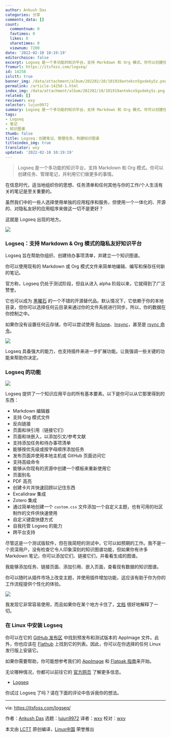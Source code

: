 ```yaml
---
author: Ankush Das
categories: 分享
comments_data: []
count:
  commentnum: 0
  favtimes: 0
  likes: 0
  sharetimes: 0
  viewnum: 7200
date: '2022-02-10 10:19:19'
editorchoice: false
excerpt: Logseq 是一个多功能的知识平台，支持 Markdown 和 Org 模式。你可以创建任务、管理笔记，并利用它们做更多的事情。
fromurl: https://itsfoss.com/logseq/
id: 14258
islctt: true
banner_img: /data/attachment/album/202202/10/101919antekcn5gxdeky5z.png
permalink: /article-14258-1.html
index_img: /data/attachment/album/202202/10/101919antekcn5gxdeky5z.png.thumb.jpg
related: []
reviewer: wxy
selector: lujun9972
summary: Logseq 是一个多功能的知识平台，支持 Markdown 和 Org 模式。你可以创建任务、管理笔记，并利用它们做更多的事情。
tags:
- Logseq
- 笔记
- 知识图谱
thumb: false
title: Logseq：创建笔记、管理任务、构建知识图谱
titleindex_img: true
translator: wxy
updated: '2022-02-10 10:19:19'
---
```



> 
> Logseq 是一个多功能的知识平台，支持 Markdown 和 Org 模式。你可以创建任务、管理笔记，并利用它们做更多的事情。
> 
> 
> 


在信息时代，适当地组织你的思想、任务清单和任何其他与你的工作/个人生活有关的笔记是至关重要的。


虽然我们中的一些人选择使用单独的应用程序和服务，但使用一个一体化的、开源的、对隐私友好的应用程序来做这一切不是更好？


这就是 Logseq 出现的地方。


![](/data/attachment/album/202202/10/101919antekcn5gxdeky5z.png)


### Logseq：支持 Markdown & Org 模式的隐私友好知识平台


Logseq 旨在帮助你组织、创建待办事项清单，并建立一个知识图谱。


你可以使用现有的 Markdown 或 Org 模式文件来简单地编辑、编写和保存任何新的笔记。


官方称，Logseq 仍处于测试阶段，但自从进入 alpha 阶段以来，它就得到了广泛赞誉。


它也可以成为 [黑曜石](https://itsfoss.com/obsidian-markdown-editor/) 的一个不错的开源替代品。默认情况下，它依赖于你的本地目录，但你可以选择任何云目录来通过你的文件系统进行同步。所以，你的数据在你控制之中。


如果你没有设置任何云存储，你可以尝试使用 [Rclone](https://itsfoss.com/use-onedrive-linux-rclone/)、[Insync](https://itsfoss.com/insync-linux-review/)，甚至是 [rsync 命令](https://linuxhandbook.com/rsync-command-examples/)。


![](/data/attachment/album/202202/10/101920mzgzggld4ntuz49l.jpg)


Logseq 具备强大的能力，也支持插件来进一步扩展功能。让我强调一些关键的功能来帮助你决定。


### Logseq 的功能


![](/data/attachment/album/202202/10/101922uxeaktlv8lvd3q8z.jpg)


Logseq 提供了一个知识应用平台的所有基本要素。以下是你可以从它那里得到的东西：


* Markdown 编辑器
* 支持 Org 模式文件
* 反向链接
* 页面和块引用（链接它们）
* 页面和块嵌入，以添加引文/参考文献
* 支持添加任务和待办事项清单
* 能够按优先级或按字母顺序添加任务
* 发布页面并使用本地主机或 GitHub 页面访问它
* 支持高级命令
* 能够从你现有的资源中创建一个模板来重新使用它
* 页面别名
* PDF 高亮
* 创建卡片并快速回顾以记住东西
* Excalidraw 集成
* Zotero 集成
* 通过简单地创建一个 `custom.css` 文件添加一个自定义主题，也有可用的社区制作的文件供快速使用
* 自定义键盘快捷方式
* 自我托管 Logseq 的能力
* 跨平台支持


尽管这是一个测试版软件，但在我简短的测试中，它可以如预期的工作。我不是一个资深用户，没有检查它令人印象深刻的知识图谱功能，但如果你有许多 Markdown 笔记，你可以添加它们、链接它们，并看看生成的图谱。


我能够添加任务、链接页面、添加引用、嵌入页面，查看现有数据的知识图谱。


你可以随时从插件市场上改变主题，并使用插件增加功能，这应该有助于你为你的工作流程提供个性化的体验。


![](/data/attachment/album/202202/10/101924a0womlmyczm9mse9.jpg)


我发现它非常容易使用，而且如果你在某个地方卡住了，[文档](https://logseq.github.io/#/page/Contents) 很好地解释了一切。


### 在 Linux 中安装 Logseq


你可以在它的 [GitHub 发布区](https://github.com/logseq/logseq/releases) 中找到预发布和测试版本的 AppImage 文件。此外，你也应该在 [Flathub](https://flathub.org/apps/details/com.logseq.Logseq) 上找到它的列表。因此，你可以在你选择的任何 Linux 发行版上安装它。


如果你需要帮助，你可能想参考我们的 [AppImage](https://itsfoss.com/use-appimage-linux/) 和 [Flatpak 指南](https://itsfoss.com/flatpak-guide/)来开始。


无论哪种情况，你都可以前往它的 [官方网页](https://logseq.com/) 了解更多信息。


* [Logseq](https://logseq.com/)


你试过 Logseq 了吗？请在下面的评论中告诉我你的想法。




---


via: <https://itsfoss.com/logseq/>


作者：[Ankush Das](https://itsfoss.com/author/ankush/) 选题：[lujun9972](https://github.com/lujun9972) 译者：[wxy](https://github.com/wxy) 校对：[wxy](https://github.com/wxy)


本文由 [LCTT](https://github.com/LCTT/TranslateProject) 原创编译，[Linux中国](https://linux.cn/) 荣誉推出